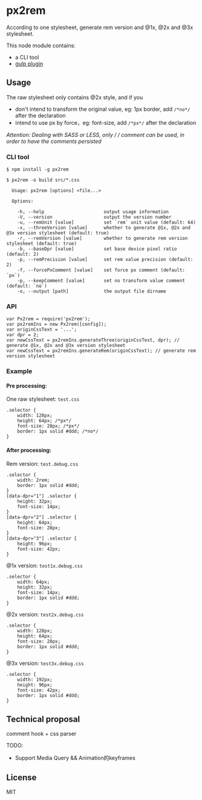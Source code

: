 # px2rem

According to one stylesheet, generate rem version and @1x, @2x and @3x stylesheet.

This node module contains:

* a CLI tool
* [gulp plugin](https://www.npmjs.com/package/gulp-px3rem)

## Usage

The raw stylesheet only contains @2x style, and if you

* don't intend to transform the original value, eg: 1px border, add `/*no*/` after the declaration
* intend to use px by force，eg: font-size, add `/*px*/` after the declaration

**Attention: Dealing with SASS or LESS, only /* */ comment can be used, in order to have the comments persisted**

### CLI tool

```
$ npm install -g px2rem
```
```
$ px2rem -o build src/*.css
```

```
  Usage: px2rem [options] <file...>

  Options:

    -h, --help                      output usage information
    -V, --version                   output the version number
    -u, --remUnit [value]           set `rem` unit value (default: 64)
    -x, --threeVersion [value]      whether to generate @1x, @2x and @3x version stylesheet (default: true)
    -r, --remVersion [value]        whether to generate rem version stylesheet (default: true)
    -b, --baseDpr [value]           set base device pixel ratio (default: 2)
    -p, --remPrecision [value]      set rem value precision (default: 2)
    -f, --forcePxComment [value]    set force px comment (default: `px`)
    -p, --keepComment [value]       set no transform value comment (default: `no`)
    -o, --output [path]             the output file dirname
```

### API

```
var Px2rem = require('px2rem');
var px2remIns = new Px2rem([config]);
var originCssText = '...';
var dpr = 2;
var newCssText = px2remIns.generateThree(originCssText, dpr); // generate @1x, @2x and @3x version stylesheet
var newCssText = px2remIns.generateRem(originCssText); // generate rem version stylesheet
```

### Example

#### Pre processing:

One raw stylesheet: `test.css`

```
.selector {
    width: 128px;
    height: 64px; /*px*/
    font-size: 28px; /*px*/
    border: 1px solid #ddd; /*no*/
}
```

#### After processing:

Rem version: `test.debug.css`

```
.selector {
    width: 2rem;
    border: 1px solid #ddd;
}
[data-dpr="1"] .selector {
    height: 32px;
    font-size: 14px;
}
[data-dpr="2"] .selector {
    height: 64px;
    font-size: 28px;
}
[data-dpr="3"] .selector {
    height: 96px;
    font-size: 42px;
}
```

@1x version: `test1x.debug.css`

```
.selector {
    width: 64px;
    height: 32px;
    font-size: 14px;
    border: 1px solid #ddd;
}
```

@2x version: `test2x.debug.css`

```
.selector {
    width: 128px;
    height: 64px;
    font-size: 28px;
    border: 1px solid #ddd;
}
```

@3x version: `test3x.debug.css`

```
.selector {
    width: 192px;
    height: 96px;
    font-size: 42px;
    border: 1px solid #ddd;
}
```

## Technical proposal

comment hook + css parser

TODO:

* Support Media Query && Animation的keyframes

## License

MIT

